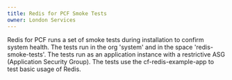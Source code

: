 ```yaml
---
title: Redis for PCF Smoke Tests
owner: London Services
---
```


Redis for PCF runs a set of smoke tests during installation to confirm system health. The tests run in the org 'system' and in the space 'redis-smoke-tests'. The tests run as an application instance with a restrictive ASG (Application Security Group). The tests use the cf-redis-example-app to test basic usage of Redis.  


